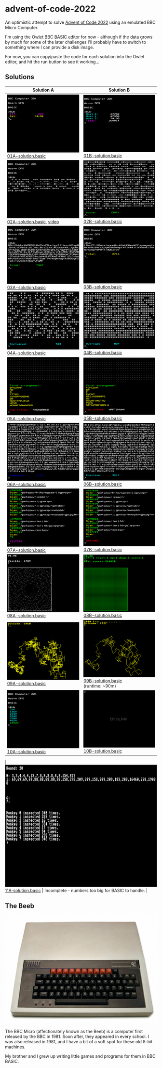 # advent-of-code-2022

An optimistic attempt to solve [Advent of Code 2022](https://adventofcode.com/2022) using an emulated BBC Micro Computer.

I'm using the [Owlet BBC BASIC editor](https://bbcmic.ro/) for now - although if the data grows by much for some of the later challenges I'll probably have to switch to something where I can provide a disk image.

For now, you can copy/paste the code for each solution into the Owlet editor, and hit the run button to see it working...

## Solutions

| Solution A | Solution B |
|-|-|
| ![Result 01A](2022-12-01/01A-screenshot.png "A BBC Micro showing the result: Elf 209, Cal: 74198")<br/>[01A-solution.basic](2022-12-01/01A-solution.basic) | ![Result 01B](2022-12-01/01B-screenshot.png "A BBC Micro showing the values for the 3 most burdened elves, and a total: 209914")<br/>[01B-solution.basic](2022-12-01/01B-solution.basic) |
| ![running 02A](2022-12-02/02A-running.png "A BBC Micro part way through solving the first part of problem 2. It has printed symbols to represent the outcomes from each round...")<br/>[02A-solution.basic](2022-12-02/02A-solution.basic), [video](2022-12-02/02A-running.mov) | ![result 02B](2022-12-02/02B-screenshot.png "A BBC Micro showing the outcomes from all the rounds as symbols, and a final score: 13071")<br/>[02B-solution.basic](2022-12-02/02B-solution.basic) |
| ![Result 03A](2022-12-03/03A-screenshot.png "A BBC Micro showing a character for each rucksack, and below it in green a total: 7967")<br/>[03A-solution.basic](2022-12-03/03A-solution.basic) | ![Result 03B](2022-12-03/03B-screenshot.png "A BBC Micro showing a character for each group of 3 rucksacks, and below it in yellow a total: 2716")<br/>[03B-solution.basic](2022-12-03/03B-solution.basic) |
| ![Result 04A](2022-12-04/04A-screenshot.png "A BBC Micro screen full of stars and dots. Below it, in cyan, it says: Contained: 503")<br/>[04A-solution.basic](2022-12-04/04A-solution.basic) | ![Result 04B](2022-12-04/04B-screenshot.png "A BBC Micro screen much more heavily full of stars than dots. Below it, it says: Overlaps: 827")<br/>[04B-solution.basic](2022-12-04/04B-solution.basic) |
| ![Result 05A](2022-12-05/05A-screenshot.png "A BBC Micro screen filled with dots to indicate that it has been busy calculating. Below it, the final arrangement of crates is shown in yellow as a series of lines with different numbers of characters in them. Below that, the tops of the stacks (the last letter of each line) are shown together in green.")<br/>[05A-solution.basic](2022-12-05/05A-solution.basic) | ![Result 05B](2022-12-05/05B-screenshot.png "A BBC Micro screen filled with dots to indicate that it has been busy calculating. Below it, the final arrangement of crates is shown in yellow as a series of lines with different numbers of characters in them. Below that, the tops of the stacks (the last letter of each line) are shown together in green.")<br/>[05B-solution.basic](2022-12-05/05B-solution.basic) |
| ![Result 06A](2022-12-06/06A-screenshot.png "A BBC Micro screen full of seemingly random characters, white on black. Right at the bottom, the solution (a position) is written in blue. It indicates that at this point, the last 4 characters on screen are all different.")<br/>[06A-solution.basic](2022-12-06/06A-solution.basic) | ![Result 06B](2022-12-06/06B-screenshot.png "A BBC Micro screen full of seemingly random characters, white on black. Right at the bottom, the solution (a position) is written in cyan. It indicates that at this point, the last 14 characters on screen are all different.")<br/>[06B-solution.basic](2022-12-06/06B-solution.basic) |
| ![Result 07A](2022-12-07/07A-screenshot.png "BBC Micro output showing a number of directories, and their sizes. Below, a number in pink indicates the result: 1517599")<br/>[07A-solution.basic](2022-12-07/07A-solution.basic) | ![Result 07B](2022-12-07/07B-screenshot.png "BBC Micro output showing a number of directories, and their sizes. Below, a number in red indicates the result: 2481982")<br/>[07B-solution.basic](2022-12-07/07B-solution.basic) |
| ![Result 08A](2022-12-08/08A-screenshot.png "BBC Micro graphics - the forest is rendered in a grid, and each visible tree is a bright white pixel. It creates a dotted effect, with a mark darker centre to the woods.")<br/>[08A-solution.basic](2022-12-08/08A-solution.basic) | ![Result 08B](2022-12-08/08B-screenshot.png "BBC Micro graphics - all green this time. A pixel for every tree in the forest, and some stats at the top showing that each tree has been examined.")<br/>[08B-solution.basic](2022-12-08/08B-solution.basic) |
| ![Result 09A](2022-12-09/09A-screenshot.png "BBC Micro graphics - the motion of the rope's tail is rendered in yellow. At the top of the screen, the outcome is printed: 5960")<br/>[09A-solution.basic](2022-12-09/09A-solution.basic) | ![Result 09B](2022-12-09/09B-screenshot.png "BBC Micro graphics - BBC Micro graphics - the motion of the rope's tail is rendered in yellow. Its form is much smoother than the first solution, and mostly diagonal. At the top of the screen, the outcome is printed: 2327")<br/>[09B-solution.basic](2022-12-09/09B-solution.basic)<br/>(runtime: ~90m) |
| ![Result 10A](2022-12-10/10A-screenshot.png "BBC Micro screen - coloured text on black - showing half a dozen numbers in cyan, and their sum in green: 15020")<br/>[10A-solution.basic](2022-12-10/10A-solution.basic) | ![Result 10B](2022-12-10/10B-screenshot.png "BBC Micro graphics - a small 40x6 dot display in the centre of the screen shows the letters: EFUGLPAP")<br/>[10B-solution.basic](2022-12-10/10B-solution.basic) |

| ![Result 11A](2022-12-11/11A-screenshot.png "BBC Micro screen - a few rows of comma separated numbers at the top, and then below there are 8 items listed stating how many inspections each monkey made.")<br/>[11A-solution.basic](2022-12-11/11A-solution.basic) | Incomplete - numbers too big for BASIC to handle. |

## The Beeb

![BBC Micro](images/bbc-micro.jpg "A BBC Micro - black keyboard, a red row of function keys above, and creamy rectangular plastic casing")

The BBC Micro (affectionately known as the Beeb) is a computer first released by the BBC in 1981. Soon after, they appeared in every school. I was also released in 1981, and I have a bit of a soft spot for these old 8-bit machines.

My brother and I grew up writing little games and programs for them in BBC BASIC.
